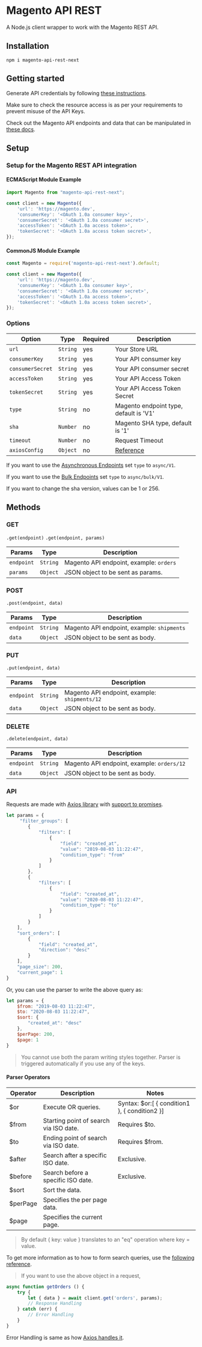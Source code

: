 # Magento API REST

A Node.js client wrapper to work with the Magento REST API.

## Installation

```
npm i magento-api-rest-next
```

## Getting started

Generate API credentials by following [these instructions](https://devdocs.magento.com/guides/v2.3/get-started/create-integration.html).

Make sure to check the resource access is as per your requirements to prevent misuse of the API Keys.

Check out the Magento API endpoints and data that can be manipulated in [these docs](https://devdocs.magento.com/redoc/2.3/index.html).

## Setup

### Setup for the Magento REST API integration

#### ECMAScript Module Example
```js
import Magento from "magento-api-rest-next";

const client = new Magento({
    'url': 'https://magento.dev',
    'consumerKey': '<OAuth 1.0a consumer key>',
    'consumerSecret': '<OAuth 1.0a consumer secret>',
    'accessToken': '<OAuth 1.0a access token>',
    'tokenSecret': '<OAuth 1.0a access token secret>',
});
```

#### CommonJS Module Example
```js
const Magento = require('magento-api-rest-next').default;

const client = new Magento({
    'url': 'https://magento.dev',
    'consumerKey': '<OAuth 1.0a consumer key>',
    'consumerSecret': '<OAuth 1.0a consumer secret>',
    'accessToken': '<OAuth 1.0a access token>',
    'tokenSecret': '<OAuth 1.0a access token secret>',
});
```

### Options

| Option | Type | Required | Description |
--- | --- | --- | ---
| `url`  | `String`  | yes | Your Store URL |
| `consumerKey` | `String`  | yes | Your API consumer key |
| `consumerSecret` | `String` | yes | Your API consumer secret |
| `accessToken` | `String` | yes | Your API Access Token |
| `tokenSecret` | `String` | yes | Your API Access Token Secret |
| `type` | `String` | no | Magento endpoint type, default is 'V1'|
| `sha` | `Number`  | no | Magento SHA type, default is '1'|
| `timeout` | `Number`  | no | Request Timeout |
| `axiosConfig` | `Object` | no | [Reference](https://github.com/axios/axios#request-config)

If you want to use the [Asynchronous Endpoints](https://devdocs.magento.com/guides/v2.3/rest/asynchronous-web-endpoints.html) set `type` to `async/V1`.

If you want to use the [Bulk Endpoints](https://devdocs.magento.com/guides/v2.3/rest/bulk-endpoints.html) set `type` to `async/bulk/V1`.

If you want to change the sha version, values can be 1 or 256.

## Methods

### GET

`.get(endpoint)`
`.get(endpoint, params)`

| Params     | Type     | Description                                                   |
|------------|----------|---------------------------------------------------------------|
| `endpoint` | `String` | Magento API endpoint, example: `orders`                       |
| `params`   | `Object` | JSON object to be sent as params.                             |

### POST

`.post(endpoint, data)`

| Params     | Type     | Description                                                 |
|------------|----------|-------------------------------------------------------------|
| `endpoint` | `String` | Magento API endpoint, example: `shipments`                  |
| `data`     | `Object` | JSON object to be sent as body.                             |

### PUT

`.put(endpoint, data)`

| Params     | Type     | Description                                                 |
|------------|----------|-------------------------------------------------------------|
| `endpoint` | `String` | Magento API endpoint, example: `shipments/12`               |
| `data`     | `Object` | JSON object to be sent as body.                             |

### DELETE

`.delete(endpoint, data)`

| Params     | Type     | Description                                                     |
|------------|----------|-----------------------------------------------------------------|
| `endpoint` | `String` | Magento API endpoint, example: `orders/12`                      |
| `data`     | `Object` | JSON object to be sent as body.                                 |

### API

Requests are made with [Axios library](https://github.com/axios/axios) with [support to promises](https://github.com/axios/axios#promises).

```js
let params = {
     "filter_groups": [
        {
            "filters": [
                {
                    "field": "created_at",
                    "value": "2019-08-03 11:22:47",
                    "condition_type": "from"
                }
            ]
        },
        {
            "filters": [
                {
                    "field": "created_at",
                    "value": "2020-08-03 11:22:47",
                    "condition_type": "to"
                }
            ]
        }
    ],
    "sort_orders": [
        {
            "field": "created_at",
            "direction": "desc"
        }
    ],
    "page_size": 200,
    "current_page": 1
}
```
Or, you can use the parser to write the above query as:
```js
let params = {
    $from: "2019-08-03 11:22:47",
    $to: "2020-08-03 11:22:47",
    $sort: {
        "created_at": "desc"
    },
    $perPage: 200,
    $page: 1
}
```
> You cannot use both the param writing styles together.
> Parser is triggered automatically if you use any of the keys.

#### Parser Operators

| Operator | Description | Notes
---|---|---
| $or | Execute OR queries. | Syntax: $or:[ { condition1 }, { condition2 }] |
| $from | Starting point of search via ISO date. | Requires $to. |
| $to | Ending point of search via ISO date. | Requires $from. |
| $after | Search after a specific ISO date. | Exclusive. |
| $before | Search before a specific ISO date. | Exclusive. |
| $sort | Sort the data. |
| $perPage | Specifies the per page data. |
| $page | Specifies the current page. |

> By default { key: value } translates to an "eq" operation where key = value.

To get more information as to how to form search queries, use the [following reference](https://devdocs.magento.com/guides/v2.3/rest/performing-searches.html).

> If you want to use the above object in a request,
```js
async function getOrders () {
    try {
        let { data } = await client.get('orders', params);
        // Response Handling
    } catch (err) {
        // Error Handling
    }
}
```
Error Handling is same as how [Axios handles it](https://github.com/axios/axios#handling-errors).